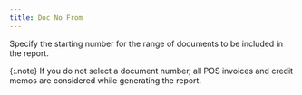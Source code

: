 ```yaml
---
title: Doc No From
---
```



Specify the starting number for the range of documents to be included  in the report.


{:.note}
If you do not select a document number, all POS invoices  and credit memos are considered while generating the report.
